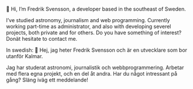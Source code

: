 👋 Hi, I’m Fredrik Svensson, a developer based in the southeast of Sweden.

I’ve studied astronomy, journalism and web programming. Currently working part-time as administrator, and also with developing severel projects, both private and for others. Do you have something of interest? Donät hesitate to contact me.

In swedish:
👋 Hej, jag heter Fredrik Svensson och är en utvecklare som bor utanför Kalmar.

Jag har studerat astronomi, journalistik och webbprogrammering. Arbetar med flera egna projekt, och en del åt andra. Har du något intressant på gång? Släng iväg ett meddelande!
